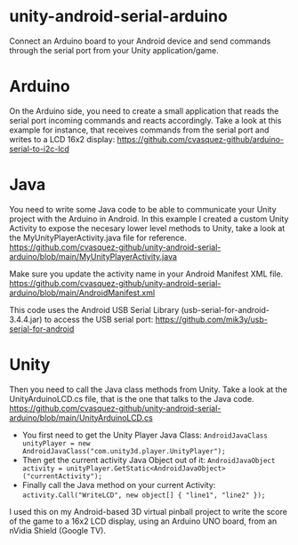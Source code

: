 # unity-android-serial-arduino
Connect an Arduino board to your Android device and send commands through the serial port from your Unity application/game.


# Arduino
On the Arduino side, you need to create a small application that reads the serial port incoming commands and reacts accordingly.
Take a look at this example for instance, that receives commands from the serial port and writes to a LCD 16x2 display: 
https://github.com/cvasquez-github/arduino-serial-to-i2c-lcd

# Java
You need to write some Java code to be able to communicate your Unity project with the Arduino in Android.
In this example I created a custom Unity Activity to expose the necesary lower level methods to Unity, take a look at the MyUnityPlayerActivity.java  file for reference.
https://github.com/cvasquez-github/unity-android-serial-arduino/blob/main/MyUnityPlayerActivity.java

Make sure you update the activity name in your Android Manifest XML file.
https://github.com/cvasquez-github/unity-android-serial-arduino/blob/main/AndroidManifest.xml

This code uses the Android USB Serial Library (usb-serial-for-android-3.4.4.jar) to access the USB serial port:
https://github.com/mik3y/usb-serial-for-android


# Unity
Then you need to call the Java class methods from Unity.
Take a look at the UnityArduinoLCD.cs file, that is the one that talks to the Java code.
https://github.com/cvasquez-github/unity-android-serial-arduino/blob/main/UnityArduinoLCD.cs

- You first need to get the Unity Player Java Class: `AndroidJavaClass unityPlayer = new AndroidJavaClass("com.unity3d.player.UnityPlayer");`
- Then get the current activity Java Object out of it: `AndroidJavaObject activity = unityPlayer.GetStatic<AndroidJavaObject>("currentActivity");`
- Finally call the Java method on your current Activity: `activity.Call("WriteLCD", new object[] { "line1", "line2" });` 

I used this on my Android-based 3D virtual pinball project to write the score of the game to a 16x2 LCD display, using an Arduino UNO board, from an nVidia Shield (Google TV).
